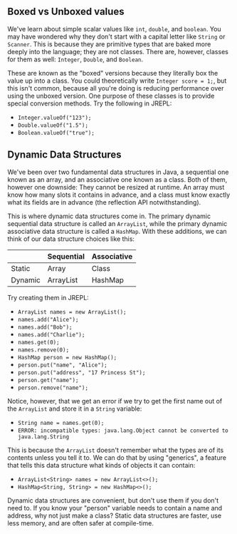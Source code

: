 ## Boxed vs Unboxed values

We've learn about simple scalar values like `int`, `double`, and `boolean`. You may have wondered why they don't start with a capital letter like `String` or `Scanner`. This is because they are primitive types that are baked more deeply into the language; they are not classes. There are, however, classes for them as well: `Integer`, `Double`, and `Boolean`.

These are known as the "boxed" versions because they literally box the value up into a class. You could theoretically write `Integer score = 1;`, but this isn't common, because all you're doing is reducing performance over using the unboxed version. One purpose of these classes is to provide special conversion methods. Try the following in JREPL:

* `Integer.valueOf("123");`
* `Double.valueOf("1.5");`
* `Boolean.valueOf("true");`

## Dynamic Data Structures

We've been over two fundamental data structures in Java, a sequential one known as an array, and an associative one known as a class. Both of them, however one downside: They cannot be resized at runtime. An array must know how many slots it contains in advance, and a class must know exactly what its fields are in advance (the reflection API notwithstanding).

This is where dynamic data structures come in. The primary dynamic sequential data structure is called an `ArrayList`, while the primary dynamic associative data structure is called a `HashMap`. With these additions, we can think of our data structure choices like this:

| | Sequential | Associative |
| --- | --- | --- |
| Static  | Array | Class |
| Dynamic  | ArrayList | HashMap |

Try creating them in JREPL:

* `ArrayList names = new ArrayList();`
* `names.add("Alice");`
* `names.add("Bob");`
* `names.add("Charlie");`
* `names.get(0);`
* `names.remove(0);`
* `HashMap person = new HashMap();`
* `person.put("name", "Alice");`
* `person.put("address", "17 Princess St");`
* `person.get("name");`
* `person.remove("name");`

Notice, however, that we get an error if we try to get the first name out of the `ArrayList` and store it in a `String` variable:

* `String name = names.get(0);`
* `ERROR: incompatible types: java.lang.Object cannot be converted to java.lang.String`

This is because the `ArrayList` doesn't remember what the types are of its contents unless you tell it to. We can do that by using "generics", a feature that tells this data structure what kinds of objects it can contain:

* `ArrayList<String> names = new ArrayList<>();`
* `HashMap<String, String> = new HashMap<>();`

Dynamic data structures are convenient, but don't use them if you don't need to. If you know your "person" variable needs to contain a name and address, why not just make a class? Static data structures are faster, use less memory, and are often safer at compile-time.
